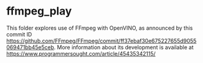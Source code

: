 # ffmpeg_play

This folder explores use of FFmpeg with OpenVINO, as announced by this commit ID https://github.com/FFmpeg/FFmpeg/commit/ff37ebaf30e675227655d9055069471bb45e5ceb. More information about its development is available at https://www.programmersought.com/article/45435342115/
